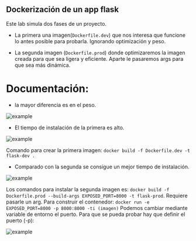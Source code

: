 ## Dockerización de un app flask

Este lab simula dos fases de un proyecto. 

- La primera una imagen(`Dockerfile.dev`) que nos interesa que funcione lo antes posible para probarla.
Ignorando optimización y peso.

- La segunda imagen (`Dockerfile.prod`) donde optimizaremos la imagen creada para que sea ligera y eficiente.
Aparte le pasaremos args para que sea más dinámica.

# Documentación:

- la mayor diferencia es en el peso.

![example](/Sprint6/Lab2/source/3.png)

- El tiempo de instalación de la primera es alto.

![example](/Sprint6/Lab2/src/1.png)

Comando para crear la primera imagen: 
    `docker build -f Dockerfile.dev -t flask-dev .`

- Comparado con la segunda se consigue un mejor tiempo de instalación.

![example](/Sprint6/Lab2/source/2.png)

Los comandos para instalar la segunda imagen es:
    `docker build -f Dockerfile.prod --build-args EXPOSED_PORT=8000 -t flask-prod`. Requiere pasarle un arg.
Para construir el contenedor: 
    `docker run -e EXPOSED_PORT=8000 -p 8000:8000 -ti (imagen)` Podemos cambiar mediante variable de entorno el puerto.
Para que se pueda probar hay que definir el puerto (-p):

![example](/Sprint6/Lab2/source/2.png)
